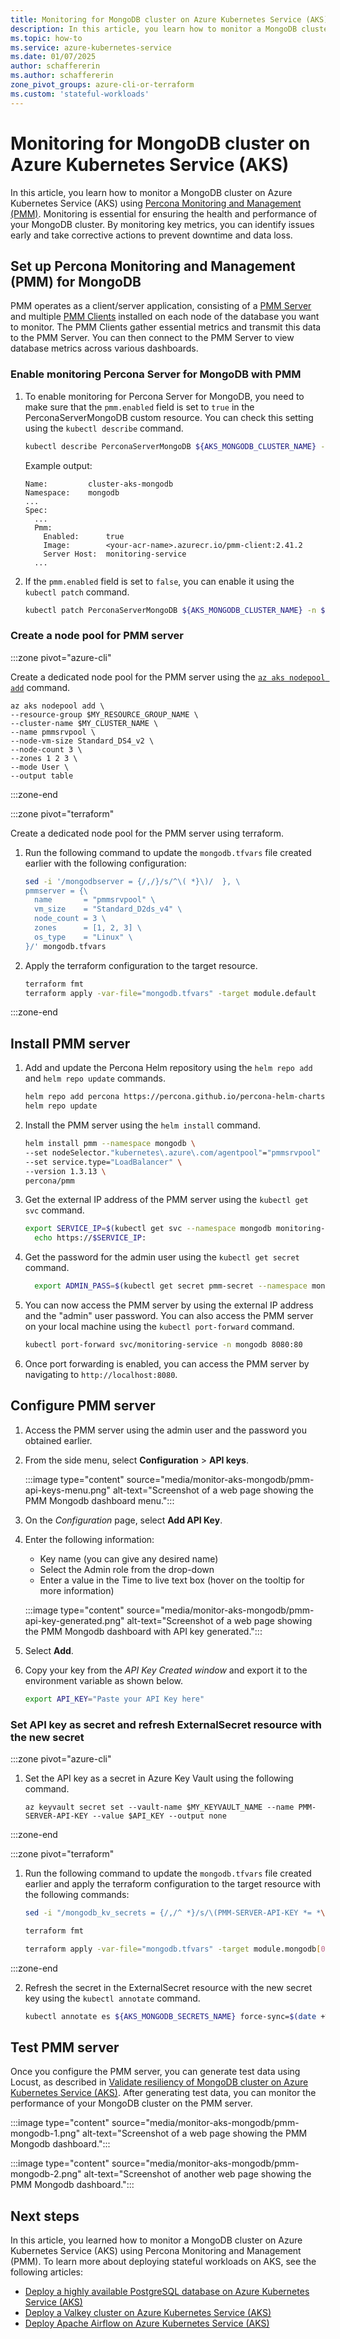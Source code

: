 ```yaml
---
title: Monitoring for MongoDB cluster on Azure Kubernetes Service (AKS)
description: In this article, you learn how to monitor a MongoDB cluster on Azure Kubernetes Service (AKS).
ms.topic: how-to
ms.service: azure-kubernetes-service
ms.date: 01/07/2025
author: schaffererin
ms.author: schaffererin
zone_pivot_groups: azure-cli-or-terraform
ms.custom: 'stateful-workloads'
---
```


# Monitoring for MongoDB cluster on Azure Kubernetes Service (AKS)

In this article, you learn how to monitor a MongoDB cluster on Azure Kubernetes Service (AKS) using [Percona Monitoring and Management (PMM)][PMM]. Monitoring is essential for ensuring the health and performance of your MongoDB cluster. By monitoring key metrics, you can identify issues early and take corrective actions to prevent downtime and data loss.

## Set up Percona Monitoring and Management (PMM) for MongoDB

PMM operates as a client/server application, consisting of a [PMM Server][PMM-Server] and multiple [PMM Clients][PMM-Client] installed on each node of the database you want to monitor. The PMM Clients gather essential metrics and transmit this data to the PMM Server. You can then connect to the PMM Server to view database metrics across various dashboards.

### Enable monitoring Percona Server for MongoDB with PMM

1. To enable monitoring for Percona Server for MongoDB, you need to make sure that the `pmm.enabled` field is set to `true` in the PerconaServerMongoDB custom resource. You can check this setting using the `kubectl describe` command.

    ```bash
    kubectl describe PerconaServerMongoDB ${AKS_MONGODB_CLUSTER_NAME} -n ${AKS_MONGODB_NAMESPACE}
    ```

    Example output:

    ```output
    Name:         cluster-aks-mongodb
    Namespace:    mongodb
    ...
    Spec:
      ...
      Pmm:
        Enabled:      true
        Image:        <your-acr-name>.azurecr.io/pmm-client:2.41.2
        Server Host:  monitoring-service
      ...
    ```

2. If the `pmm.enabled` field is set to `false`, you can enable it using the `kubectl patch` command.

    ```bash
    kubectl patch PerconaServerMongoDB ${AKS_MONGODB_CLUSTER_NAME} -n ${AKS_MONGODB_NAMESPACE} --type='merge' -p '{"spec":{"pmm":{"enabled":true}}}'
    ```

### Create a node pool for PMM server

:::zone pivot="azure-cli"

Create a dedicated node pool for the PMM server using the [`az aks nodepool add`](/cli/azure/aks/nodepool#az-aks-nodepool-add) command.

```azurecli-interactive
az aks nodepool add \
--resource-group $MY_RESOURCE_GROUP_NAME \
--cluster-name $MY_CLUSTER_NAME \
--name pmmsrvpool \
--node-vm-size Standard_DS4_v2 \
--node-count 3 \
--zones 1 2 3 \
--mode User \
--output table
```
:::zone-end

:::zone pivot="terraform"

Create a dedicated node pool for the PMM server using terraform.

1. Run the following command to update the `mongodb.tfvars` file created earlier with the following configuration:

      ```bash
      sed -i '/mongodbserver = {/,/}/s/^\( *}\)/  }, \
      pmmserver = {\
        name       = "pmmsrvpool" \
        vm_size    = "Standard_D2ds_v4" \
        node_count = 3 \
        zones      = [1, 2, 3] \
        os_type    = "Linux" \
      }/' mongodb.tfvars
      ```

2. Apply the terraform configuration to the target resource.
    ```bash
    terraform fmt
    terraform apply -var-file="mongodb.tfvars" -target module.default
    ```

:::zone-end
## Install PMM server

1. Add and update the Percona Helm repository using the `helm repo add` and `helm repo update` commands.

    ```bash
    helm repo add percona https://percona.github.io/percona-helm-charts/
    helm repo update
    ```

2. Install the PMM server using the `helm install` command.

    ```bash
    helm install pmm --namespace mongodb \
    --set nodeSelector."kubernetes\.azure\.com/agentpool"="pmmsrvpool" \
    --set service.type="LoadBalancer" \
    --version 1.3.13 \
    percona/pmm
    ```

3. Get the external IP address of the PMM server using the `kubectl get svc` command.

    ```bash
    export SERVICE_IP=$(kubectl get svc --namespace mongodb monitoring-service -o jsonpath="{.status.loadBalancer.ingress[0].ip}")
      echo https://$SERVICE_IP:
    ```

4. Get the password for the admin user using the `kubectl get secret` command.

    ```bash
      export ADMIN_PASS=$(kubectl get secret pmm-secret --namespace mongodb -o jsonpath='{.data.PMM_ADMIN_PASSWORD}' | base64 --decode)      
    ```

5. You can now access the PMM server by using the external IP address and the "admin" user password. You can also access the PMM server on your local machine using the `kubectl port-forward` command.

    ```bash
    kubectl port-forward svc/monitoring-service -n mongodb 8080:80
    ```

6. Once port forwarding is enabled, you can access the PMM server by navigating to `http://localhost:8080`.

## Configure PMM server

1. Access the PMM server using the admin user and the password you obtained earlier.
2. From the side menu, select **Configuration** > **API keys**.

   :::image type="content" source="media/monitor-aks-mongodb/pmm-api-keys-menu.png" alt-text="Screenshot of a web page showing the PMM Mongodb dashboard menu.":::

3. On the *Configuration* page, select **Add API Key**.
4. Enter the following information:

    * Key name (you can give any desired name)
    * Select the Admin role from the drop-down
    * Enter a value in the Time to live text box (hover on the tooltip for more information)

   :::image type="content" source="media/monitor-aks-mongodb/pmm-api-key-generated.png" alt-text="Screenshot of a web page showing the PMM Mongodb dashboard with API key generated.":::

5. Select **Add**.
6. Copy your key from the *API Key Created window* and export it to the environment variable as shown below.

   ```bash
   export API_KEY="Paste your API Key here"
   ```

### Set API key as secret and refresh ExternalSecret resource with the new secret

:::zone pivot="azure-cli"
1. Set the API key as a secret in Azure Key Vault using the following command.  

    ```azurecli-interactive
    az keyvault secret set --vault-name $MY_KEYVAULT_NAME --name PMM-SERVER-API-KEY --value $API_KEY --output none
    ```
    
:::zone-end

:::zone pivot="terraform"

1. Run the following command to update the `mongodb.tfvars` file created earlier and apply the terraform configuration to the target resource with the following commands:
    ```bash
    sed -i "/mongodb_kv_secrets = {/,/^ *}/s/\(PMM-SERVER-API-KEY *= *\"\)[^\"]*\"/\1$API_KEY\"/" mongodb.tfvars

    terraform fmt
    
    terraform apply -var-file="mongodb.tfvars" -target module.mongodb[0].azurerm_key_vault_secret.this
    ```  
:::zone-end


2. Refresh the secret in the ExternalSecret resource with the new secret key using the `kubectl annotate` command.

    ```bash
    kubectl annotate es ${AKS_MONGODB_SECRETS_NAME} force-sync=$(date +%s) --overwrite -n ${AKS_MONGODB_NAMESPACE}
    ```

## Test PMM server

Once you configure the PMM server, you can generate test data using Locust, as described in [Validate resiliency of MongoDB cluster on Azure Kubernetes Service (AKS)][resiliency-mongodb]. After generating test data, you can monitor the performance of your MongoDB cluster on the PMM server.

:::image type="content" source="media/monitor-aks-mongodb/pmm-mongodb-1.png" alt-text="Screenshot of a web page showing the PMM Mongodb dashboard.":::

:::image type="content" source="media/monitor-aks-mongodb/pmm-mongodb-2.png" alt-text="Screenshot of another web page showing the PMM Mongodb dashboard.":::

## Next steps

In this article, you learned how to monitor a MongoDB cluster on Azure Kubernetes Service (AKS) using Percona Monitoring and Management (PMM). To learn more about deploying stateful workloads on AKS, see the following articles:

* [Deploy a highly available PostgreSQL database on Azure Kubernetes Service (AKS)](./postgresql-ha-overview.md)
* [Deploy a Valkey cluster on Azure Kubernetes Service (AKS)](./valkey-overview.md)
* [Deploy Apache Airflow on Azure Kubernetes Service (AKS)](./airflow-overview.md)

<!-- LINKS - external -->
[PMM]: https://docs.percona.com/percona-operator-for-mongodb/monitoring.html
[PMM-Server]: https://docs.percona.com/percona-monitoring-and-management/details/architecture.html#pmm-server
[PMM-Client]: https://docs.percona.com/percona-monitoring-and-management/details/architecture.html#pmm-client
[resiliency-mongodb]: ./resiliency-mongodb-cluster.md
